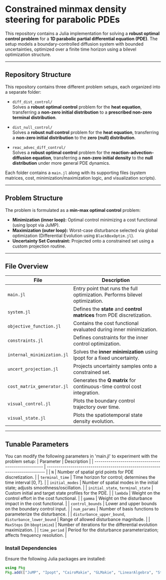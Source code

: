 # Constrained minmax density steering for parabolic PDEs

This repository contains a Julia implementation for solving a **robust optimal control problem** for a **1D parabolic partial differential equation (PDE)**. The setup models a boundary-controlled diffusion system with bounded uncertainties, optimized over a finite time horizon using a bilevel optimization structure.

---

## Repository Structure

This repository contains three different problem setups, each organized into a separate folder:

- `diff_dist_control/`  
  Solves a **robust optimal control** problem for the **heat equation**, transferring a **non-zero initial distribution** to a **prescribed non-zero terminal distribution**.

- `dist_null_control/`  
  Solves a **robust null control** problem for the **heat equation**, transferring a **non-zero initial distribution** to the **zero (null) distribution**.

- `reac_advec_diff_control/`  
  Solves a **robust optimal control** problem for the **reaction-advection-diffusion equation**, transferring a **non-zero initial density** to the **null distribution** under more general PDE dynamics.

Each folder contains a `main.jl` along with its supporting files (system matrices, cost, minimization/maximization logic, and visualization scripts).


---

## Problem Structure

The problem is formulated as a **min-max optimal control** problem:
- **Minimization (inner loop):** Optimal control minimizing a cost functional (using Ipopt via JuMP).
- **Maximization (outer loop):** Worst-case disturbance selected via global optimization (Differential Evolution using `BlackBoxOptim.jl`).
- **Uncertainty Set Constraint:** Projected onto a constrained set using a custom projection routine.

---

## File Overview

| File                        | Description                                                                 |
|----------------------------|-----------------------------------------------------------------------------|
| `main.jl`                  | Entry point that runs the full optimization. Performs bilevel optimization. |
| `system.jl`                | Defines the **state** and **control matrices** from PDE discretization.     |
| `objective_function.jl`    | Contains the cost functional evaluated during inner minimization.           |
| `constraints.jl`           | Defines constraints for the inner control optimization.                     |
| `internal_minimization.jl`| Solves the **inner minimization** using Ipopt for a fixed uncertainty.       |
| `uncert_projection.jl`     | Projects uncertainty samples onto a constrained set.                        |
| `cost_matrix_generator.jl` | Generates the **Q matrix** for continuous-time control cost integration.     |
| `visual_control.jl`        | Plots the boundary control trajectory over time.                            |
| `visual_state.jl`          | Plots the spatiotemporal state density evolution.                           |

---

## Tunable Parameters

You can modify the following parameters in 'main.jl' to experiment with the problem setup:
| Parameter                                            | Description                                                                   |
| ---------------------------------------------------- | ----------------------------------------------------------------------------- |
| `N`                                                  | Number of spatial grid points for PDE discretization.                         |
| `terminal_time`                                      | Time horizon for control; determines the time interval $[0, T]$.              |
| `initial_modes`                                      | Number of spatial modes in the initial state; adjusts smoothness/oscillation. |
| `initial_state`, `terminal_state`                    | Custom initial and target state profiles for the PDE.                         |
| `lambda`                                             | Weight on the control effort in the cost functional.                          |
| `gamma`                                              | Weight on the disturbance impact in the cost functional.                      |
| `control_bounds`                                     | Lower and upper bounds on the boundary control input.                         |
| `num_params`                                         | Number of basis functions to parameterize the disturbance.                    |
| `disturbance_upper_bound`, `disturbance_lower_bound` | Range of allowed disturbance magnitude.                                       |
| `MaxSteps` (in `bboptimize`)                         | Number of iterations for the differential evolution maximization.             |
| `time_period`                                        | Period for the disturbance parameterization; affects frequency resolution.    |

### Install Dependencies

Ensure the following Julia packages are installed:

```julia
using Pkg
Pkg.add(["JuMP", "Ipopt", "CairoMakie", "GLMakie", "LinearAlgebra", "StaticArrays", "Dates", "Serialization", "Optim", "Random", "BlackBoxOptim", "Colors", "QuadGK"])


